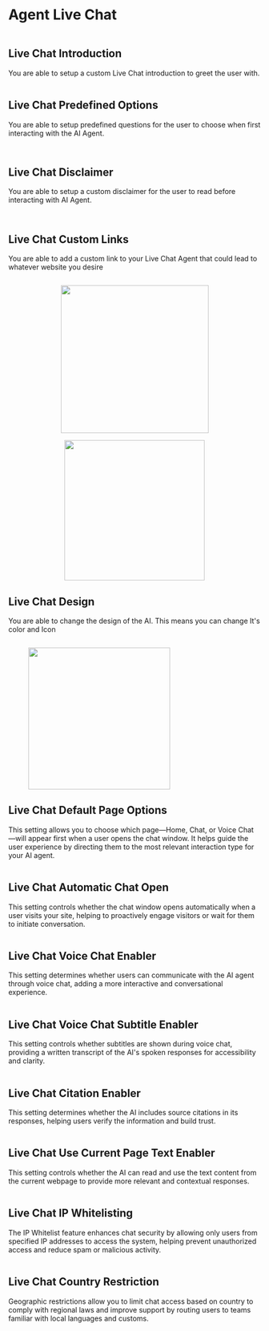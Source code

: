 # Agent Live Chat

<figure><img src="../.gitbook/assets/image (131).png" alt=""><figcaption></figcaption></figure>

## Live Chat Introduction

You are able to setup a custom Live Chat introduction to greet the user with.

<figure><img src="../.gitbook/assets/image (133).png" alt=""><figcaption></figcaption></figure>

## Live Chat Predefined Options

You are able to setup predefined questions for the user to choose when first interacting with the AI Agent.

<figure><img src="../.gitbook/assets/image (134).png" alt=""><figcaption></figcaption></figure>

<figure><img src="../.gitbook/assets/image (136).png" alt=""><figcaption></figcaption></figure>

## Live Chat Disclaimer

You are able to setup a custom disclaimer for the user to read before interacting with AI Agent.

<figure><img src="../.gitbook/assets/image (135).png" alt=""><figcaption></figcaption></figure>

<figure><img src="../.gitbook/assets/image (137).png" alt=""><figcaption></figcaption></figure>

## Live Chat Custom Links

You are able to add a custom link to your Live Chat Agent that could lead to whatever website you desire

<figure><img src="../.gitbook/assets/image (138).png" alt=""><figcaption></figcaption></figure>

<div align="center"><figure><img src="../.gitbook/assets/image (139).png" alt="" width="295"><figcaption></figcaption></figure> <figure><img src="../.gitbook/assets/image (140).png" alt="" width="280"><figcaption></figcaption></figure></div>

## Live Chat Design

You are able to change the design of the AI. This means you can change It's color and Icon

<figure><img src="../.gitbook/assets/image (141).png" alt=""><figcaption></figcaption></figure>

<figure><img src="../.gitbook/assets/image (142).png" alt="" width="283"><figcaption></figcaption></figure>



## Live Chat Default Page Options

This setting allows you to choose which page—Home, Chat, or Voice Chat—will appear first when a user opens the chat window. It helps guide the user experience by directing them to the most relevant interaction type for your AI agent.

<figure><img src="../.gitbook/assets/image (143).png" alt=""><figcaption></figcaption></figure>

## Live Chat Automatic Chat Open

This setting controls whether the chat window opens automatically when a user visits your site, helping to proactively engage visitors or wait for them to initiate conversation.

<figure><img src="../.gitbook/assets/image (144).png" alt=""><figcaption></figcaption></figure>

## Live Chat Voice Chat Enabler

This setting determines whether users can communicate with the AI agent through voice chat, adding a more interactive and conversational experience.

<figure><img src="../.gitbook/assets/image (145).png" alt=""><figcaption></figcaption></figure>

## Live Chat Voice Chat Subtitle Enabler

This setting controls whether subtitles are shown during voice chat, providing a written transcript of the AI's spoken responses for accessibility and clarity.

<figure><img src="../.gitbook/assets/image (146).png" alt=""><figcaption></figcaption></figure>

## Live Chat Citation Enabler

This setting determines whether the AI includes source citations in its responses, helping users verify the information and build trust.

<figure><img src="../.gitbook/assets/image (147).png" alt=""><figcaption></figcaption></figure>

## Live Chat Use Current Page Text Enabler

This setting controls whether the AI can read and use the text content from the current webpage to provide more relevant and contextual responses.

<figure><img src="../.gitbook/assets/image (148).png" alt=""><figcaption></figcaption></figure>

## Live Chat IP Whitelisting

The IP Whitelist feature enhances chat security by allowing only users from specified IP addresses to access the system, helping prevent unauthorized access and reduce spam or malicious activity.

<figure><img src="../.gitbook/assets/image (149).png" alt=""><figcaption></figcaption></figure>

## Live Chat Country Restriction

Geographic restrictions allow you to limit chat access based on country to comply with regional laws and improve support by routing users to teams familiar with local languages and customs.

<figure><img src="../.gitbook/assets/image (150).png" alt=""><figcaption></figcaption></figure>
